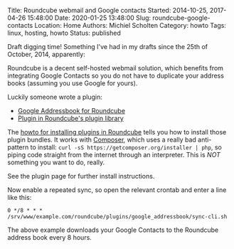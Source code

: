 Title: Roundcube webmail and Google contacts
Started: 2014-10-25, 2017-04-26 15:48:00
Date: 2020-01-25 13:48:00
Slug: roundcube-google-contacts
Location: Home
Authors: Michiel Scholten
Category: howto
Tags: linux, hosting, howto
Status: published

Draft digging time! Something I've had in my drafts since the 25th of October, 2014, apparently:

Roundcube is a decent self-hosted webmail solution, which benefits from integrating Google Contacts so you do not have to duplicate your address books (assuming you use Google for yours).

Luckily someone wrote a plugin:

- [Google Addressbook for Roundcube](https://github.com/stwa/google-addressbook)
- [Plugin in Roundcube's plugin library](http://plugins.roundcube.net/packages/stwa/google-addressbook)

The [howto for installing plugins in Roundcube](http://plugins.roundcube.net) tells you how to install those plugin bundles. It works with [Composer](https://getcomposer.org/download/), which uses a really bad anti-pattern to install: `curl -sS https://getcomposer.org/installer | php`, so piping code straight from the internet through an interpreter. This is _NOT_ something you want to do, really.

See the plugin page for further install instructions.

Now enable a repeated sync, so open the relevant crontab and enter a line like this:

```
0 */8 * * * /srv/www/example.com/roundcube/plugins/google_addressbook/sync-cli.sh
```

The above example downloads your Google Contacts to the Roundcube address book every 8 hours.
